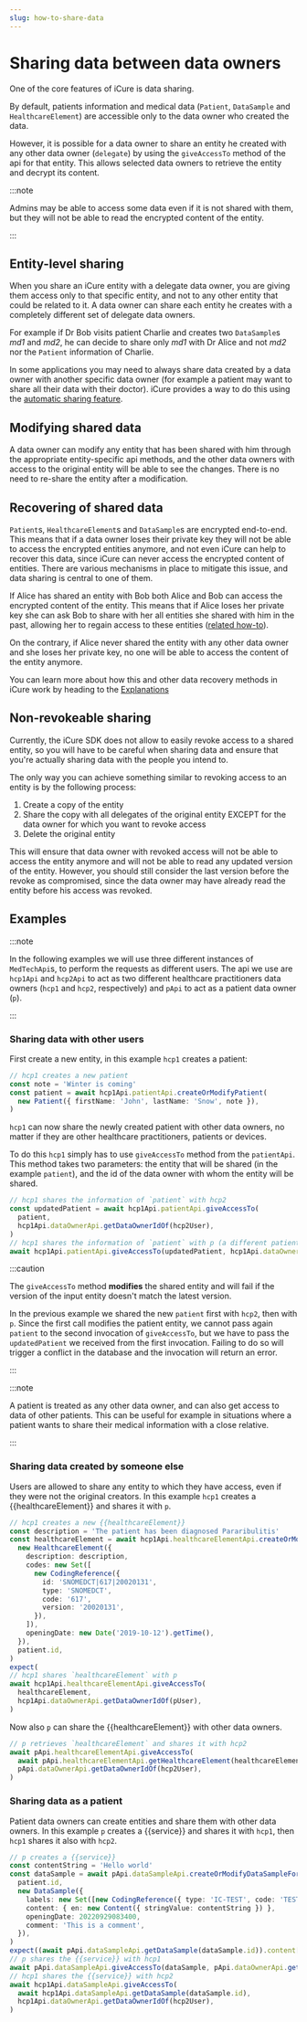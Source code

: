 ```yaml
---
slug: how-to-share-data
---
```


# Sharing data between data owners

One of the core features of iCure is data sharing. 

By default, patients information and medical data (`Patient`, `DataSample` and `HealthcareElement`) are accessible only
to the data owner who created the data.

However, it is possible for a data owner to share an entity he created with any other data owner (`delegate`) by using 
the `giveAccessTo` method of the api for that entity.
This allows selected data owners to retrieve the entity and decrypt its content.

:::note

Admins may be able to access some data even if it is not shared with them, but they will not be able to read the 
encrypted content of the entity.

:::

## Entity-level sharing

When you share an iCure entity with a delegate data owner, you are giving them access only to that specific entity, and 
not to any other entity that could be related to it. A data owner can share each entity he creates with a completely 
different set of delegate data owners.

For example if Dr Bob visits patient Charlie and creates two `DataSample`s *md1* and *md2*, he can decide to share
only *md1* with Dr Alice and not *md2* nor the `Patient` information of Charlie.

In some applications you may need to always share data created by a data owner with another specific data owner (for
example a patient may want to share all their data with their doctor). iCure provides a way to do this using the
[automatic sharing feature](how-to-share-data-automatically.md).

## Modifying shared data

A data owner can modify any entity that has been shared with him through the appropriate entity-specific api methods, 
and the other data owners with access to the original entity will be able to see the changes. 
There is no need to re-share the entity after a modification.

## Recovering of shared data

`Patient`s, `HealthcareElement`s and `DataSample`s are encrypted end-to-end.
This means that if a data owner loses their private key they will not be able to access the encrypted entities
anymore, and not even iCure can help to recover this data, since iCure can never access the encrypted content of
entities.
There are various mechanisms in place to mitigate this issue, and data sharing is central to one of them.

If Alice has shared an entity with Bob both Alice and Bob can access the encrypted content of the entity.
This means that if Alice loses her private key she can ask Bob to share with her all entities she shared with him in
the past, allowing her to regain access to these entities ([related how-to](../how-to-authenticate-a-user/my-user-lost-their-key.md)).

On the contrary, if Alice never shared the entity with any other data owner and she loses her private key, no one will
be able to access the content of the entity anymore.

You can learn more about how this and other data recovery methods in iCure work by heading to the
[Explanations](../../explanations)

## Non-revokeable sharing

Currently, the iCure SDK does not allow to easily revoke access to a shared entity, so you will have to be careful when 
sharing data and ensure that you're actually sharing data with the people you intend to.

The only way you can achieve something similar to revoking access to an entity is by the following process:

1. Create a copy of the entity
2. Share the copy with all delegates of the original entity EXCEPT for the data owner for which you want to revoke access
3. Delete the original entity

This will ensure that data owner with revoked access will not be able to access the entity anymore and will not be able
to read any updated version of the entity. However, you should still consider the last version before the revoke as
compromised, since the data owner may have already read the entity before his access was revoked.

## Examples

:::note

In the following examples we will use three different instances of `MedTechApi`s, to perform the requests as different
users.
The api we use are `hcp1Api` and `hcp2Api` to act as two different healthcare practitioners data owners (`hcp1` and 
`hcp2`, respectively) and `pApi` to act as a patient data owner (`p`).

:::

### Sharing data with other users

First create a new entity, in this example `hcp1` creates a patient:

<!-- file://code-samples/{{sdk}}/how-to/sharing-data/index.mts snippet:create a patient-->
```typescript
// hcp1 creates a new patient
const note = 'Winter is coming'
const patient = await hcp1Api.patientApi.createOrModifyPatient(
  new Patient({ firstName: 'John', lastName: 'Snow', note }),
)
```

`hcp1` can now share the newly created patient with other data owners, no matter if they are other healthcare 
practitioners, patients or devices.

To do this `hcp1` simply has to use `giveAccessTo` method from the `patientApi`.
This method takes two parameters: the entity that will be shared (in the example `patient`), and the id of the data
owner with whom the entity will be shared.

<!-- file://code-samples/{{sdk}}/how-to/sharing-data/index.mts snippet:share a patient-->
```typescript
// hcp1 shares the information of `patient` with hcp2
const updatedPatient = await hcp1Api.patientApi.giveAccessTo(
  patient,
  hcp1Api.dataOwnerApi.getDataOwnerIdOf(hcp2User),
)
// hcp1 shares the information of `patient` with p (a different patient that is also a data owner)
await hcp1Api.patientApi.giveAccessTo(updatedPatient, hcp1Api.dataOwnerApi.getDataOwnerIdOf(pUser))
```

:::caution

The `giveAccessTo` method **modifies** the shared entity and will fail if the version of the input entity doesn't 
match the latest version.

In the previous example we shared the new `patient` first with `hcp2`, then with `p`.
Since the first call modifies the patient entity, we cannot pass again `patient` to the second invocation of 
`giveAccessTo`, but we have to pass the `updatedPatient` we received from the first invocation. 
Failing to do so will trigger a conflict in the database and the invocation will return an error.

:::

:::note

A patient is treated as any other data owner, and can also get access to data of other patients.
This can be useful for example in situations where a patient wants to share their medical information with a close
relative.

:::

### Sharing data created by someone else

Users are allowed to share any entity to which they have access, even if they were not the original creators.
In this example `hcp1` creates a {{healthcareElement}} and shares it with `p`.

<!-- file://code-samples/{{sdk}}/how-to/sharing-data/index.mts snippet:create a {{healthcareElement}}-->
```typescript
// hcp1 creates a new {{healthcareElement}}
const description = 'The patient has been diagnosed Pararibulitis'
const healthcareElement = await hcp1Api.healthcareElementApi.createOrModifyHealthcareElement(
  new HealthcareElement({
    description: description,
    codes: new Set([
      new CodingReference({
        id: 'SNOMEDCT|617|20020131',
        type: 'SNOMEDCT',
        code: '617',
        version: '20020131',
      }),
    ]),
    openingDate: new Date('2019-10-12').getTime(),
  }),
  patient.id,
)
expect(
// hcp1 shares `healthcareElement` with p
await hcp1Api.healthcareElementApi.giveAccessTo(
  healthcareElement,
  hcp1Api.dataOwnerApi.getDataOwnerIdOf(pUser),
)
```

Now also `p` can share the {{healthcareElement}} with other data owners.

<!-- file://code-samples/{{sdk}}/how-to/sharing-data/index.mts snippet:share a {{healthcareElement}}-->
```typescript
// p retrieves `healthcareElement` and shares it with hcp2
await pApi.healthcareElementApi.giveAccessTo(
  await pApi.healthcareElementApi.getHealthcareElement(healthcareElement.id),
  pApi.dataOwnerApi.getDataOwnerIdOf(hcp2User),
)
```

### Sharing data as a patient

Patient data owners can create entities and share them with other data owners.
In this example `p` creates a {{service}} and shares it with `hcp1`, then `hcp1` shares it also with `hcp2`. 

<!-- file://code-samples/{{sdk}}/how-to/sharing-data/index.mts snippet:create and share a {{service}}-->
```typescript
// p creates a {{service}}
const contentString = 'Hello world'
const dataSample = await pApi.dataSampleApi.createOrModifyDataSampleFor(
  patient.id,
  new DataSample({
    labels: new Set([new CodingReference({ type: 'IC-TEST', code: 'TEST' })]),
    content: { en: new Content({ stringValue: contentString }) },
    openingDate: 20220929083400,
    comment: 'This is a comment',
  }),
)
expect((await pApi.dataSampleApi.getDataSample(dataSample.id)).content['en'].stringValue).to.equal(
// p shares the {{service}} with hcp1
await pApi.dataSampleApi.giveAccessTo(dataSample, pApi.dataOwnerApi.getDataOwnerIdOf(hcp1User))
// hcp1 shares the {{service}} with hcp2
await hcp1Api.dataSampleApi.giveAccessTo(
  await hcp1Api.dataSampleApi.getDataSample(dataSample.id),
  hcp1Api.dataOwnerApi.getDataOwnerIdOf(hcp2User),
)
```
